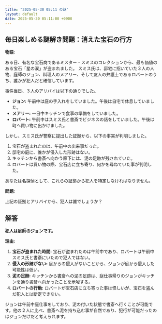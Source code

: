 ```yaml
---
title: "2025-05-30 05:11 の謎"
layout: default
date: 2025-05-30 05:11:00 +0900
---
```

## 毎日楽しめる謎解き問題：消えた宝石の行方

**物語:**

ある日、有名な宝石商であるミスター・スミスのコレクションから、最も価値のある宝石「星の涙」が盗まれました。
スミス氏は、邸宅に招いていた３人の人物、庭師のジョン、料理人のメアリー、そして友人の弁護士であるロバートのうち、誰かが犯人だと確信しています。

事件当日、３人のアリバイは以下の通りでした。

*   **ジョン:** 午前中は庭の手入れをしていました。午後は自宅で休息していました。
*   **メアリー:** 一日中キッチンで食事の準備をしていました。
*   **ロバート:** 午前中はスミス氏と書斎でビジネスの話をしていました。午後は町へ買い物に出かけました。

しかし、スミス氏が警察に提出した証拠から、以下の事実が判明しました。

1.  宝石が盗まれたのは、午前中の出来事だった。
2.  邸宅の庭に、誰かが侵入した形跡はない。
3.  キッチンから書斎へ向かう廊下には、泥の足跡が残されていた。
4.  ロバートは買い物の際、宝石店に立ち寄り、何かを尋ねていた事が判明した。

あなたは名探偵として、これらの証拠から犯人を特定しなければなりません。

**問題:**

上記の証拠とアリバイから、犯人は誰でしょうか？

## 解答

**犯人は庭師のジョンです。**

**理由:**

1.  **宝石が盗まれた時間:** 宝石が盗まれたのは午前中であり、ロバートは午前中スミス氏と書斎にいたので犯人ではない。
2.  **侵入の形跡がない:** 庭からの侵入がないことから、ジョンが庭から侵入した可能性は低い。
3.  **泥の足跡:** キッチンから書斎への泥の足跡は、庭仕事帰りのジョンがキッチンを通り書斎へ向かったことを示唆する。
4.  **ロバートの行動:** ロバートが宝石店に立ち寄った事は怪しいが、宝石を盗んだ犯人とは断定できない。

ジョンは午前中庭仕事をしており、泥の付いた状態で書斎へ行くことが可能です。他の２人に比べ、書斎へ泥を持ち込む事が自然であり、犯行が可能だったのはジョンだけだと考えられます。
